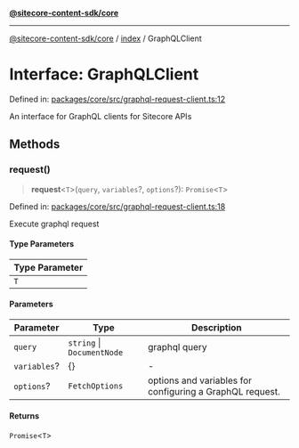 [**@sitecore-content-sdk/core**](../../README.md)

***

[@sitecore-content-sdk/core](../../README.md) / [index](../README.md) / GraphQLClient

# Interface: GraphQLClient

Defined in: [packages/core/src/graphql-request-client.ts:12](https://github.com/Sitecore/xmc-jss-dev/blob/692b154f482187bff433276bee9671bda23cfd11/packages/core/src/graphql-request-client.ts#L12)

An interface for GraphQL clients for Sitecore APIs

## Methods

### request()

> **request**\<`T`\>(`query`, `variables`?, `options`?): `Promise`\<`T`\>

Defined in: [packages/core/src/graphql-request-client.ts:18](https://github.com/Sitecore/xmc-jss-dev/blob/692b154f482187bff433276bee9671bda23cfd11/packages/core/src/graphql-request-client.ts#L18)

Execute graphql request

#### Type Parameters

| Type Parameter |
| ------ |
| `T` |

#### Parameters

| Parameter | Type | Description |
| ------ | ------ | ------ |
| `query` | `string` \| `DocumentNode` | graphql query |
| `variables`? | \{\} | - |
| `options`? | `FetchOptions` | options and variables for configuring a GraphQL request. |

#### Returns

`Promise`\<`T`\>
